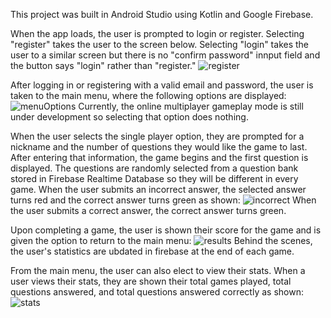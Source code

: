 This project was built in Android Studio using Kotlin and Google Firebase. 

When the app loads, the user is prompted to login or register. Selecting "register"
takes the user to the screen below. Selecting "login" takes the user to a similar screen
but there is no "confirm password" innput field and the button says "login" rather than "register." 
![register](https://user-images.githubusercontent.com/73101557/122858066-40b3d780-d2df-11eb-8207-c97362d7a2d4.PNG)

After logging in or registering with a valid email and password, the user is taken to the main menu, where the 
following options are displayed:
![menuOptions](https://user-images.githubusercontent.com/73101557/122858453-e8c9a080-d2df-11eb-9f4a-bafd50608f04.png)
Currently, the online multiplayer gameplay mode is still under development so selecting that option does nothing. 

When the user selects the single player option, they are prompted for a nickname and the number of questions they 
would like the game to last. After entering that information, the game begins and the first question is displayed.
The questions are randomly selected from a question bank stored in Firebase Realtime Database so they will be different in every game. 
When the user submits an incorrect answer, the selected answer turns red and the correct answer turns green as shown:
![incorrect](https://user-images.githubusercontent.com/73101557/122858772-74433180-d2e0-11eb-9d91-ad16021dd84f.PNG)
When the user submits a correct answer, the correct answer turns green. 

Upon completing a game, the user is shown their score for the game and is given the option to return to the 
main menu:
![results](https://user-images.githubusercontent.com/73101557/122858949-d00dba80-d2e0-11eb-9888-6a903047eef5.PNG)
Behind the scenes, the user's statistics are ubdated in firebase at the end of each game. 

From the main menu, the user can also elect to view their stats. When a user views their stats, they are shown their 
total games played, total questions answered, and total questions answered correctly as shown: 
![stats](https://user-images.githubusercontent.com/73101557/122859040-f7fd1e00-d2e0-11eb-8e32-ca968a6362d3.PNG)
